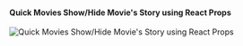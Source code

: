 #### Quick Movies Show/Hide Movie's Story using React Props

![Quick Movies Show/Hide Movie's Story using React Props](screenshot.png)